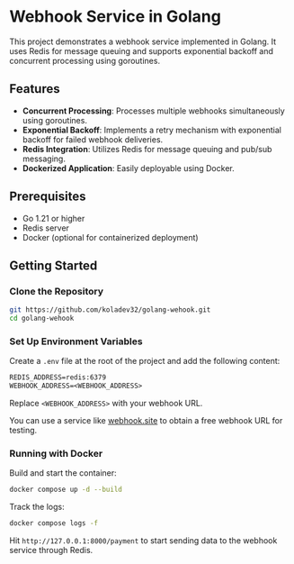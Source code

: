 # Webhook Service in Golang

This project demonstrates a webhook service implemented in Golang. It uses Redis for message queuing and supports exponential backoff and concurrent processing using goroutines.

## Features

- **Concurrent Processing**: Processes multiple webhooks simultaneously using goroutines.
- **Exponential Backoff**: Implements a retry mechanism with exponential backoff for failed webhook deliveries.
- **Redis Integration**: Utilizes Redis for message queuing and pub/sub messaging.
- **Dockerized Application**: Easily deployable using Docker.

## Prerequisites

- Go 1.21 or higher
- Redis server
- Docker (optional for containerized deployment)

## Getting Started

### Clone the Repository

```bash
git https://github.com/koladev32/golang-wehook.git
cd golang-wehook
```

### Set Up Environment Variables

Create a `.env` file at the root of the project and add the following content:

```txt
REDIS_ADDRESS=redis:6379
WEBHOOK_ADDRESS=<WEBHOOK_ADDRESS>
```

Replace `<WEBHOOK_ADDRESS>` with your webhook URL.

You can use a service like [webhook.site](https://webhook.site) to obtain a free webhook URL for testing.

### Running with Docker

Build and start the container:

```bash
docker compose up -d --build
```

Track the logs:

```bash
docker compose logs -f
```

Hit `http://127.0.0.1:8000/payment` to start sending data to the webhook service through Redis.
